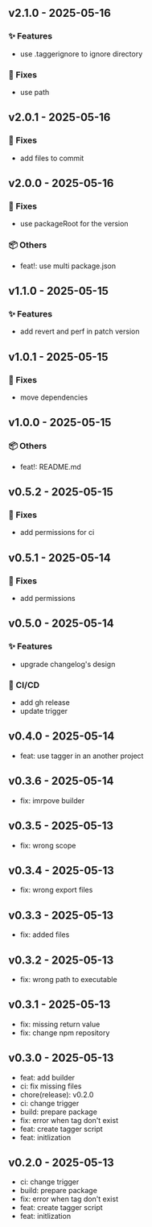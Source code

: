 ## v2.1.0 - 2025-05-16

### ✨ Features
- use .taggerignore to ignore directory

### 🐛 Fixes
- use path

## v2.0.1 - 2025-05-16

### 🐛 Fixes
- add files to commit

## v2.0.0 - 2025-05-16

### 🐛 Fixes
- use packageRoot for the version

### 📦 Others
- feat!: use multi package.json

## v1.1.0 - 2025-05-15

### ✨ Features
- add revert and perf in patch version

## v1.0.1 - 2025-05-15

### 🐛 Fixes
- move dependencies

## v1.0.0 - 2025-05-15

### 📦 Others
- feat!: README.md

## v0.5.2 - 2025-05-15

### 🐛 Fixes
- add permissions for ci

## v0.5.1 - 2025-05-14

### 🐛 Fixes
- add permissions

## v0.5.0 - 2025-05-14

### ✨ Features
- upgrade changelog's design

### 🔧 CI/CD
- add gh release
- update trigger

## v0.4.0 - 2025-05-14
- feat: use tagger in an another project

## v0.3.6 - 2025-05-14
- fix: imrpove builder

## v0.3.5 - 2025-05-13
- fix: wrong scope

## v0.3.4 - 2025-05-13
- fix: wrong export files

## v0.3.3 - 2025-05-13
- fix: added files

## v0.3.2 - 2025-05-13
- fix: wrong path to executable

## v0.3.1 - 2025-05-13
- fix: missing return value
- fix: change npm repository

## v0.3.0 - 2025-05-13
- feat: add builder
- ci: fix missing files
- chore(release): v0.2.0
- ci: change trigger
- build: prepare package
- fix: error when tag don't exist
- feat: create tagger script
- feat: initlization

## v0.2.0 - 2025-05-13
- ci: change trigger
- build: prepare package
- fix: error when tag don't exist
- feat: create tagger script
- feat: initlization

